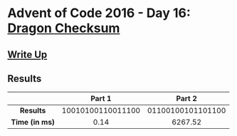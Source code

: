 # Advent of Code 2016 - Day 16: [Dragon Checksum](https://adventofcode.com/2016/day/16)

## [Write Up](https://codingap.github.io/advent-of-code/writeups/2016/day16)

## Results

|                  | **Part 1** | **Part 2** |
| :--------------: | :--------: | :--------: |
|   **Results**    | 10010100110011100 | 01100100101101100 |
| **Time (in ms)** | 0.14 | 6267.52 |
